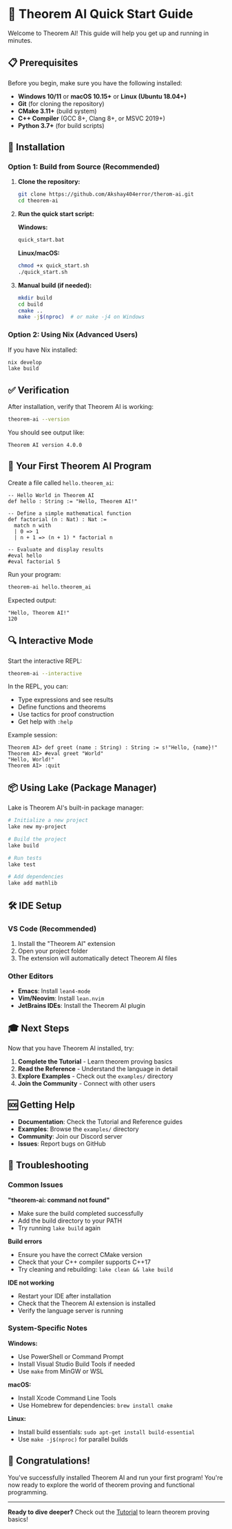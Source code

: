 # 🚀 Theorem AI Quick Start Guide

Welcome to Theorem AI! This guide will help you get up and running in minutes.

## 📋 Prerequisites

Before you begin, make sure you have the following installed:

- **Windows 10/11** or **macOS 10.15+** or **Linux (Ubuntu 18.04+)**
- **Git** (for cloning the repository)
- **CMake 3.11+** (build system)
- **C++ Compiler** (GCC 8+, Clang 8+, or MSVC 2019+)
- **Python 3.7+** (for build scripts)

## 🔧 Installation

### Option 1: Build from Source (Recommended)

1. **Clone the repository:**
   ```bash
   git clone https://github.com/Akshay404error/therom-ai.git
   cd theorem-ai
   ```

2. **Run the quick start script:**
   
   **Windows:**
   ```cmd
   quick_start.bat
   ```
   
   **Linux/macOS:**
   ```bash
   chmod +x quick_start.sh
   ./quick_start.sh
   ```

3. **Manual build (if needed):**
   ```bash
   mkdir build
   cd build
   cmake ..
   make -j$(nproc)  # or make -j4 on Windows
   ```

### Option 2: Using Nix (Advanced Users)

If you have Nix installed:

```bash
nix develop
lake build
```

## ✅ Verification

After installation, verify that Theorem AI is working:

```bash
theorem-ai --version
```

You should see output like:
```
Theorem AI version 4.0.0
```

## 🎯 Your First Theorem AI Program

Create a file called `hello.theorem_ai`:

```theorem_ai
-- Hello World in Theorem AI
def hello : String := "Hello, Theorem AI!"

-- Define a simple mathematical function
def factorial (n : Nat) : Nat :=
  match n with
  | 0 => 1
  | n + 1 => (n + 1) * factorial n

-- Evaluate and display results
#eval hello
#eval factorial 5
```

Run your program:

```bash
theorem-ai hello.theorem_ai
```

Expected output:
```
"Hello, Theorem AI!"
120
```

## 🔍 Interactive Mode

Start the interactive REPL:

```bash
theorem-ai --interactive
```

In the REPL, you can:
- Type expressions and see results
- Define functions and theorems
- Use tactics for proof construction
- Get help with `:help`

Example session:
```theorem_ai
Theorem AI> def greet (name : String) : String := s!"Hello, {name}!"
Theorem AI> #eval greet "World"
"Hello, World!"
Theorem AI> :quit
```

## 📦 Using Lake (Package Manager)

Lake is Theorem AI's built-in package manager:

```bash
# Initialize a new project
lake new my-project

# Build the project
lake build

# Run tests
lake test

# Add dependencies
lake add mathlib
```

## 🛠️ IDE Setup

### VS Code (Recommended)

1. Install the "Theorem AI" extension
2. Open your project folder
3. The extension will automatically detect Theorem AI files

### Other Editors

- **Emacs**: Install `lean4-mode`
- **Vim/Neovim**: Install `lean.nvim`
- **JetBrains IDEs**: Install the Theorem AI plugin

## 🎓 Next Steps

Now that you have Theorem AI installed, try:

1. **Complete the Tutorial** - Learn theorem proving basics
2. **Read the Reference** - Understand the language in detail
3. **Explore Examples** - Check out the `examples/` directory
4. **Join the Community** - Connect with other users

## 🆘 Getting Help

- **Documentation**: Check the Tutorial and Reference guides
- **Examples**: Browse the `examples/` directory
- **Community**: Join our Discord server
- **Issues**: Report bugs on GitHub

## 🔧 Troubleshooting

### Common Issues

**"theorem-ai: command not found"**
- Make sure the build completed successfully
- Add the build directory to your PATH
- Try running `lake build` again

**Build errors**
- Ensure you have the correct CMake version
- Check that your C++ compiler supports C++17
- Try cleaning and rebuilding: `lake clean && lake build`

**IDE not working**
- Restart your IDE after installation
- Check that the Theorem AI extension is installed
- Verify the language server is running

### System-Specific Notes

**Windows:**
- Use PowerShell or Command Prompt
- Install Visual Studio Build Tools if needed
- Use `make` from MinGW or WSL

**macOS:**
- Install Xcode Command Line Tools
- Use Homebrew for dependencies: `brew install cmake`

**Linux:**
- Install build essentials: `sudo apt-get install build-essential`
- Use `make -j$(nproc)` for parallel builds

## 🎉 Congratulations!

You've successfully installed Theorem AI and run your first program! You're now ready to explore the world of theorem proving and functional programming.

---

**Ready to dive deeper?** Check out the [Tutorial](tutorial.md) to learn theorem proving basics! 